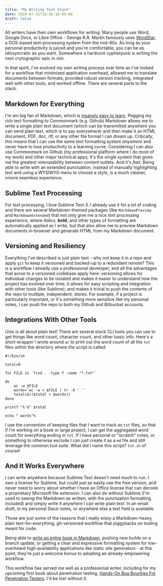 ```yaml
---
title: "My Writing Tech Stack"
date: 2018-07-31T18:56:18-05:00
draft: false
---
```


All writers have their own workflows for writing: Many people use Word, Google Docs, or Libre Office - George R.R. Martin famously uses [WordStar](http://www.slate.com/blogs/future_tense/2014/05/14/george_r_r_martin_writes_on_dos_based_wordstar_4_0_software_from_the_1980s.html), a DOS-based text-processing system from the mid-80s. As long as your personal productivity is juiced and you're comfortable, you can be as idiosyncratic as you want. Somewhere a hardcore cypherpunk is writing the next crytographic epic in vim.

In that spirit, I've evolved my own writing process over time as I've looked for a workflow that minimized application overhead, allowed me to translate documents between formats, provided robust version tracking, integrated well with other tools, and worked offline. There are several parts to the stack.

## Markdown for Everything
I'm am big fan of Markdown, which is [insanely easy to learn](https://joecmarshall.com/posts/1-minute-markdown/). Pegging my rich text formatting to Commonmark (e.g. Github) Markdown allows me to write a single plain text document (which can be transmitted anywhere you can send plain text, which is to say everywhere) and then make it an HTML document, PDF, doc, rtf, or any other file format I can dream up. Critically, this means that I can use the same text formatting system *anywhere* and never have to lose productivity to a learning curve. Considering I can also use Commonmark on Github (my professional platform where I do most of my work) and other major technical apps, it's the single system that gives me the greatest interopability between content outlets. And it's *fast*. Being able to write with an extended punctuation, instead of manually highlighting text and using a WYSIWYG menu to choose a style, is a much cleaner, nmore seamless experience.

## Sublime Text Processing
For text processing, I love Sublime Text 3. I already use it for a lot of coding and there are several Markdown-themed packages (like `MarkdownPreview` and `MarkdownExtended`) that not only give me a nice text processing experience, where *italics*, **bold**, and other types of formatting are automatically applied as I write, but that also allow me to preview Markdown documents in-browser and generate HTML from my Markdown document. 

## Versioning and Resiliency
Everything I've described is just plain text - why not keep it in a repo and apply `git` to keep it versioned and backed-up to a redundant remote? This is a workflow I already use a professional developer, and all the advantages that acrue to a versioned codebase apply here: versioning allows for individual changes to be isolated and makes it easier to understand how the project has evolved over time; it allows for easy scripting and integration with other tools (like Sublime); and makes it trivial to push the contents of the repo to multiple, independent, stores. For example, if a project is particularly important, or it's something more sensitive like my personal notes, I can push the repo to both my Github and Bitbucket accounts.

## Integrations With Other Tools
Unix is all about plain text! There are several stock CLI tools you can use to get things like word count, character count, and other basic info. Here's a short wrapper I wrote around `wc` to print out the word count of all the `txt` files within the directory where the script is called:

```
#!/bin/sh

total=0

for FILE in `find . -type f -name "*.txt"`

do
    wc -w $FILE
    words=`wc -w < $FILE | tr -d ' '`
    total=$(($total + $words))
done

printf "%'d" $total

echo " words"%
```

I use the convention of keeping files that I want to track as `txt` files, so that if I'm working on a book or large project, I can get the aggregated word count for everything ending in `txt`. If I have personal or "scratch" notes, or something to otherwise exclude I can just create it as a `md` file and still leverage the common tool suite. What did I name this script? `txt.sh` of course!

## And It Works Everywhere
I can write anywhere because Sublime Text doesn't need much to run. I own a license for Sublime, but could just as easily use the free version, and never need to worry about whether I have an Office license that can decode a proprietary Microsoft file extension. I can also do without Sublime (I'm used to seeing the Markdown as written, with the punctuation formatting included) and simply write it anywhere I can write plain text: In an email draft, in my personal Slack notes, or anywhere else a text field is available.

Those are just some of the reasons that I really enjoy a Markdown-heavy, plain text-for-everything, git-versioned workflow that piggybacks on tooling meant for code. 

Being able to [write an entire book in Markdown](https://leanpub.com/), pushing new builds on a branch update, or getting a clear and expressive formatting system for low-overheard high-availability applications like static site generators - at this point, they're just a welcome bonus to adopting an already-empowering workflow. 

This workflow has served me well as a professional writer, including for my upcoming first book about penetration testing, [Hands-On Bug Bounties For Penetration Testers](https://www.amazon.com/gp/product/1789344204/ref=as_li_tl?ie=UTF8&tag=bughunt-20&camp=1789&creative=9325&linkCode=as2&creativeASIN=1789344204&linkId=d0166c1e6990155b2e00db633c3e27d3). I'd be lost without it.
